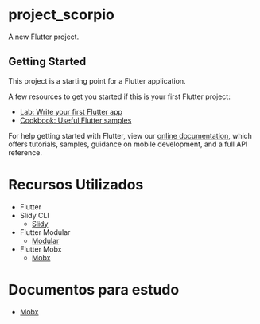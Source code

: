 # project_scorpio

A new Flutter project.

## Getting Started

This project is a starting point for a Flutter application.

A few resources to get you started if this is your first Flutter project:

- [Lab: Write your first Flutter app](https://flutter.dev/docs/get-started/codelab)
- [Cookbook: Useful Flutter samples](https://flutter.dev/docs/cookbook)

For help getting started with Flutter, view our
[online documentation](https://flutter.dev/docs), which offers tutorials,
samples, guidance on mobile development, and a full API reference.

# Recursos Utilizados
- Flutter
- Slidy CLI
  - [Slidy](https://github.com/Flutterando/slidy)
- Flutter Modular
  - [Modular](https://github.com/Flutterando/modular)
- Flutter Mobx
  - [Mobx](https://pub.dev/packages/mobx)

# Documentos para estudo
- [Mobx](https://medium.com/flutterando/gerenciamento-de-estado-no-flutter-o-uso-do-mobx-a71c5dc3b6ca)

  


